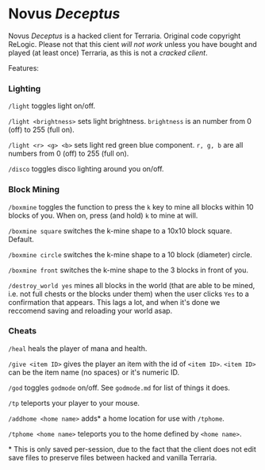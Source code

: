 # Novus _Deceptus_
Novus _Deceptus_ is a hacked client for Terraria. Original code copyright ReLogic. Please not that this cient _will not work_ unless you have bought and played (at least once) Terraria, as this is not a _cracked client_.



Features:



### Lighting
`/light` toggles light on/off.

`/light <brightness>` sets light brightness. `brightness` is an number from 0 (off) to 255 (full on).

`/light <r> <g> <b>` sets light red green blue component. `r, g, b` are all numbers from 0 (off) to 255 (full on).

`/disco` toggles disco lighting around you on/off.

### Block Mining
`/boxmine` toggles the function to press the `k` key to mine all blocks within 10 blocks of you. When on, press (and hold) `k` to mine at will.

`/boxmine square` switches the k-mine shape to a 10x10 block square. Default.

`/boxmine circle` switches the k-mine shape to a 10 block (diameter) circle.

`/boxmine front` switches the k-mine shape to the 3 blocks in front of you.

`/destroy_world yes` mines all blocks in the world (that are able to be mined, i.e. not full chests or the blocks under them) when the user clicks `Yes` to a confirmation that appears. This lags a lot, and when it's done we reccomend saving and reloading your world asap.

### Cheats
`/heal` heals the player of mana and health.

`/give <item ID>` gives the player an item with the id of `<item ID>`. `<item ID>` can be the item name (no spaces) or it's numeric ID.

`/god` toggles `godmode` on/off. See `godmode.md` for list of things it does.

`/tp` teleports your player to your mouse.

`/addhome <home name>` adds* a home location for use with `/tphome`.

`/tphome <home name>` teleports you to the home defined by `<home name>`.



\* This is only saved per-session, due to the fact that the client does not edit save files to preserve files between hacked and vanilla Terraria.

